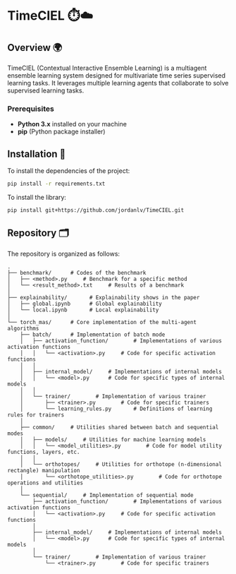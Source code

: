 # TimeCIEL ⏱️☁️

## Overview 🌍

TimeCIEL (Contextual Interactive Ensemble Learning) is a multiagent ensemble learning system designed for multivariate time series supervised learning tasks. It leverages multiple learning agents that collaborate to solve supervised learning tasks.

### Prerequisites

- **Python 3.x** installed on your machine
- **pip** (Python package installer)

## Installation 💾

To install the dependencies of the project:

```bash
pip install -r requirements.txt
```

To install the library:

```bash
pip install git+https://github.com/jordanlv/TimeCIEL.git
```

## Repository 🗂️

The repository is organized as follows:

```
.
├── benchmark/      # Codes of the benchmark
│   ├── <method>.py     # Benchmark for a specific method
│   └── <result_method>.txt     # Results of a benchmark
│
├── explainability/       # Explainability shows in the paper
│   ├── global.ipynb      # Global explainability
│   └── local.ipynb       # Local explainability
│
└── torch_mas/      # Core implementation of the multi-agent algorithms
    ├── batch/      # Implementation of batch mode
    │   ├── activation_function/        # Implementations of various activation functions
    │   │   └── <activation>.py     # Code for specific activation functions
    │   │
    │   ├── internal_model/     # Implementations of internal models
    │   │   └── <model>.py      # Code for specific types of internal models
    │   │
    │   └── trainer/        # Implementation of various trainer
    │       ├── <trainer>.py        # Code for specific trainers
    │       └── learning_rules.py       # Definitions of learning rules for trainers
    │
    ├── common/     # Utilities shared between batch and sequential modes
    │   ├── models/     # Utilities for machine learning models
    │   │   └── <model_utilities>.py        # Code for model utility functions, layers, etc.
    │   │
    │   └── orthotopes/     # Utilities for orthotope (n-dimensional rectangle) manipulation
    │       └── <orthotope_utilities>.py        # Code for orthotope operations and utilities
    │
    └── sequential/     # Implementation of sequential mode
        ├── activation_function/        # Implementations of various activation functions
        │   └── <activation>.py     # Code for specific activation functions
        │
        ├── internal_model/     # Implementations of internal models
        │   └── <model>.py      # Code for specific types of internal models
        │
        └── trainer/        # Implementation of various trainer
            └── <trainer>.py        # Code for specific trainers
```